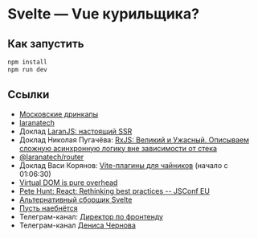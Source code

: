 # Svelte — Vue курильщика?

## Как запустить

```sh
npm install
npm run dev
```

## Ссылки

- [Московские дринкапы](https://t.me/moscow_drinkup)
- [laranatech](https://larana.tech)
- Доклад [LaranJS: настоящий SSR](https://www.youtube.com/watch?v=G1laetClEEg)
- Доклад Николая Пугачёва: [RxJS: Великий и Ужасный. Описываем сложную асинхронную логику вне зависимости от стека](https://holyjs.ru/archive/2025%20Spring/talks/7415b7af723d48e3901c9fc93d4517b9)
- [@laranatech/router](https://www.npmjs.com/package/@laranatech/router)
- Доклад Васи Корянов: [Vite-плагины для чайников](https://www.sberbank.ru/ru/sbertv/article?video=Vl7YyK) (начало с 01:06:30)
- [Virtual DOM is pure overhead](https://svelte.dev/blog/virtual-dom-is-pure-overhead)
- [Pete Hunt: React: Rethinking best practices -- JSConf EU](https://www.youtube.com/watch?v=x7cQ3mrcKaY)
- [Альтернативный сборщик Svelte](https://github.com/MrWaip/svelte-rs-2)
- [Пусть наебнётся](https://www.youtube.com/watch?v=cp2rRlEK2ic)
- Телеграм-канал: [Директор по фронтенду](https://t.me/+DwMpehY_jcM1YzIy)
- Телеграм-канал [Дениса Чернова](https://t.me/zede_code)
